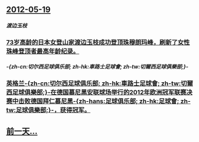 ## [2012-05-19](/zh/news/2012/05/19/index.md)

##### 渡边玉枝
### [ 73岁高龄的日本女登山家渡边玉枝成功登顶珠穆朗玛峰，刷新了女性珠峰登顶者最高年龄纪录。](/zh/news/2012/05/19/73岁高龄的日本女登山家渡边玉枝成功登顶珠穆朗玛峰-刷新了女性珠峰登顶者最高年龄纪录.md)
##### -{zh-cn:切尔西足球俱乐部; zh-hk:車路士足球會; zh-tw:切爾西足球俱樂部;}-
### [ 英格兰-{zh-cn:切尔西足球俱乐部; zh-hk:車路士足球會; zh-tw:切爾西足球俱樂部;}-在德国慕尼黑安联球场举行的2012年欧洲冠军联赛决赛中击败德国拜仁慕尼黑-{zh-hans:足球俱乐部; zh-hk:足球會; zh-tw:足球俱樂部;}-，获得冠军。](/zh/news/2012/05/19/英格兰-zh-cn-切尔西足球俱乐部-zh-hk-車路士足球會-zh-tw-切爾西足球俱樂部-在德国慕尼黑安.md)
## [前一天...](/zh/news/2012/05/18/index.md)

